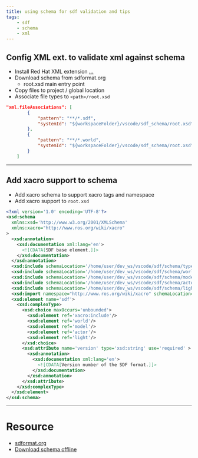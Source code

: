 ```yaml
---
title: using schema for sdf validation and tips
tags:
    - sdf
    - schema
    - xml
---
```

## Config XML ext. to validate xml against schema

- Install Red Hat XML extension [...](https://marketplace.visualstudio.com/items?itemName=redhat.vscode-xml)
- Download schema from sdformat.org
  - root.xsd main entry point
- Copy files to project / global location
- Associate file types to `<path>/root.xsd`

```json title="settings"
"xml.fileAssociations": [
        {
            "pattern": "**/*.sdf",
            "systemId": "${workspaceFolder}/vscode/sdf_schema/root.xsd"
        },
        {
            "pattern": "**/*.world",
            "systemId": "${workspaceFolder}/vscode/sdf_schema/root.xsd"
        }
    ]
```

---

## Add xacro support to schema

- Add xacro schema to support xacro tags and namespace 
- Add xacro support to `root.xsd`

```xml title="root.xsd" linenums="1" hl_lines="4 16 20"
<?xml version='1.0' encoding='UTF-8'?>
<xsd:schema 
  xmlns:xsd='http://www.w3.org/2001/XMLSchema'
  xmlns:xacro="http://www.ros.org/wiki/xacro"
>
  <xsd:annotation>
    <xsd:documentation xml:lang='en'>
      <![CDATA[SDF base element.]]>
    </xsd:documentation>
  </xsd:annotation>
  <xsd:include schemaLocation='/home/user/dev_ws/vscode/sdf/schema/types.xsd'/>
  <xsd:include schemaLocation='/home/user/dev_ws/vscode/sdf/schema/world.xsd'/>
  <xsd:include schemaLocation='/home/user/dev_ws/vscode/sdf/schema/model.xsd'/>
  <xsd:include schemaLocation='/home/user/dev_ws/vscode/sdf/schema/actor.xsd'/>
  <xsd:include schemaLocation='/home/user/dev_ws/vscode/sdf/schema/light.xsd'/>
  <xsd:import namespace="http://www.ros.org/wiki/xacro" schemaLocation="xacro.xsd"/>
  <xsd:element name='sdf'>
    <xsd:complexType>
      <xsd:choice maxOccurs='unbounded'>
        <xsd:element ref='xacro:include'/>
        <xsd:element ref='world'/>
        <xsd:element ref='model'/>
        <xsd:element ref='actor'/>
        <xsd:element ref='light'/>
      </xsd:choice>
      <xsd:attribute name='version' type='xsd:string' use='required' >
        <xsd:annotation>
          <xsd:documentation xml:lang='en'>
            <![CDATA[Version number of the SDF format.]]>
          </xsd:documentation>
        </xsd:annotation>
      </xsd:attribute>
    </xsd:complexType>
  </xsd:element>
</xsd:schema>

```

---

# Resource
- [sdformat.org](/home/user/dev_ws/vscode/sdf/schema/root.xsd)
- [Download schema offline](https://myxml.in/download-xsd-from-url.html)

